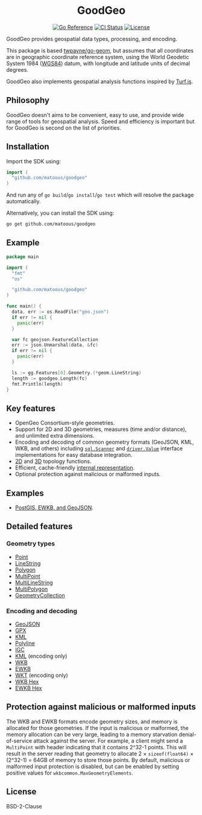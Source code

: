 <div align="center">

# GoodGeo

[![Go Reference](https://pkg.go.dev/badge/github.com/matoous/goodgeo.svg)](https://pkg.go.dev/github.com/matoous/goodgeo)
[![CI Status](https://github.com/matoous/goodgeo/workflows/CI/badge.svg)](https://github.com/matoous/goodgeo/actions/workflows/ci.yml)
[![License](https://img.shields.io/github/license/matoous/goodgeo)](./LICENSE)

</div>

GoodGeo provides geospatial data types, processing, and encoding.

This package is based [twpayne/go-geom](https://github.com/twpayne/go-geom), but assumes that all coordinates are in geographic coordinate reference system, using the World Geodetic System 1984 ([WGS84](https://apps.dtic.mil/sti/citations/ADA280358)) datum, with longitude and latitude units of decimal degrees.

GoodGeo also implements geospatial analysis functions inspired by [Turf.js](https://github.com/Turfjs/turf).

## Philosophy

GoodGeo doesn't aims to be convenient, easy to use, and provide wide range of tools for geospatial analysis. Speed and efficiency is important but for GoodGeo is second on the list of priorities.

## Installation

Import the SDK using:

```go
import (
  "github.com/matoous/goodgeo"
)
```

And run any of `go build`/`go install`/`go test` which will resolve the package automatically.

Alternatively, you can install the SDK using:

```bash
go get github.com/matoous/goodgeo
```

## Example

```go
package main

import (
  "fmt"
  "os"

  "github.com/matoous/goodgeo"
)

func main() {
  data, err := os.ReadFile("geo.json")
  if err != nil {
    panic(err)
  }

  var fc geojson.FeatureCollection
  err := json.Unmarshal(data, &fc)
  if err != nil {
    panic(err)
  }

  ls := gg.Features[0].Geometry.(*geom.LineString)
  length := goodgeo.Length(fc)
  fmt.Println(length)
}
```

## Key features

* OpenGeo Consortium-style geometries.
* Support for 2D and 3D geometries, measures (time and/or distance), and
  unlimited extra dimensions.
* Encoding and decoding of common geometry formats (GeoJSON, KML, WKB, and
  others) including [`sql.Scanner`](https://pkg.go.dev/database/sql#Scanner) and
  [`driver.Value`](https://pkg.go.dev/database/sql/driver#Value) interface
  implementations for easy database integration.
* [2D](https://pkg.go.dev/github.com/matoous/goodgeo/xy) and
  [3D](https://pkg.go.dev/github.com/matoous/goodgeo/xyz) topology functions.
* Efficient, cache-friendly [internal representation](INTERNALS.md).
* Optional protection against malicious or malformed inputs.

## Examples

* [PostGIS, EWKB, and GeoJSON](https://github.com/matoous/goodgeo/tree/master/examples/postgis).

## Detailed features

### Geometry types

* [Point](https://pkg.go.dev/github.com/matoous/goodgeo#Point)
* [LineString](https://pkg.go.dev/github.com/matoous/goodgeo#LineString)
* [Polygon](https://pkg.go.dev/github.com/matoous/goodgeo#Polygon)
* [MultiPoint](https://pkg.go.dev/github.com/matoous/goodgeo#MultiPoint)
* [MultiLineString](https://pkg.go.dev/github.com/matoous/goodgeo#MultiLineString)
* [MultiPolygon](https://pkg.go.dev/github.com/matoous/goodgeo#MultiPolygon)
* [GeometryCollection](https://pkg.go.dev/github.com/matoous/goodgeo#GeometryCollection)

### Encoding and decoding

* [GeoJSON](https://pkg.go.dev/github.com/matoous/goodgeo/encoding/geojson)
* [GPX](https://pkg.go.dev/github.com/matoous/goodgeo/encoding/gpx)
* [KML](https://pkg.go.dev/github.com/matoous/goodgeo/encoding/kml)
* [Polyline](https://pkg.go.dev/github.com/matoous/goodgeo/encoding/polyline)
* [IGC](https://pkg.go.dev/github.com/matoous/goodgeo/encoding/igc)
* [KML](https://pkg.go.dev/github.com/matoous/goodgeo/encoding/kml) (encoding only)
* [WKB](https://pkg.go.dev/github.com/matoous/goodgeo/encoding/wkb)
* [EWKB](https://pkg.go.dev/github.com/matoous/goodgeo/encoding/ewkb)
* [WKT](https://pkg.go.dev/github.com/matoous/goodgeo/encoding/wkt) (encoding only)
* [WKB Hex](https://pkg.go.dev/github.com/matoous/goodgeo/encoding/wkbhex)
* [EWKB Hex](https://pkg.go.dev/github.com/matoous/goodgeo/encoding/ewkbhex)

## Protection against malicious or malformed inputs

The WKB and EWKB formats encode geometry sizes, and memory is allocated for
those geometries. If the input is malicious or malformed, the memory allocation
can be very large, leading to a memory starvation denial-of-service attack
against the server. For example, a client might send a `MultiPoint` with header
indicating that it contains 2^32-1 points. This will result in the server
reading that geometry to allocate 2 × `sizeof(float64)` × (2^32-1) = 64GB of
memory to store those points. By default, malicious or malformed input
protection is disabled, but can be enabled by setting positive values for
`wkbcommon.MaxGeometryElements`.

## License

BSD-2-Clause
